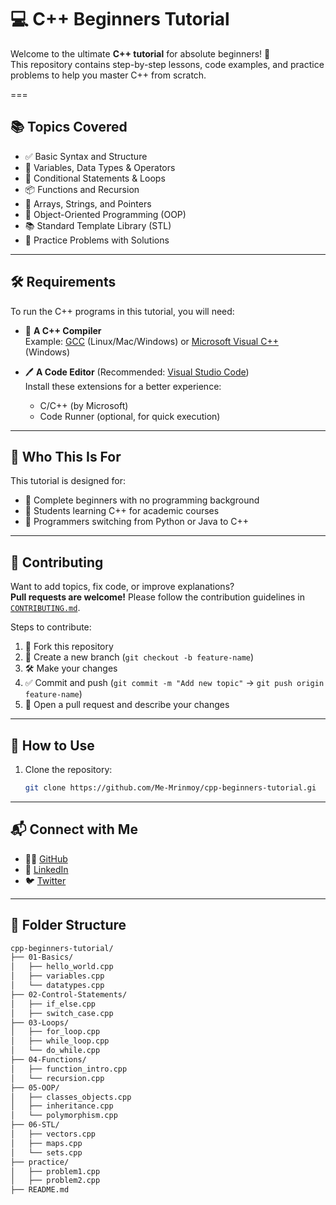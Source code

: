 # 💻 C++ Beginners Tutorial

Welcome to the ultimate **C++ tutorial** for absolute beginners! 🚀  
This repository contains step-by-step lessons, code examples, and practice problems to help you master C++ from scratch.

===

## 📚 Topics Covered

- ✅ Basic Syntax and Structure
- 🔢 Variables, Data Types & Operators
- 🎯 Conditional Statements & Loops
- 📦 Functions and Recursion
- 🧱 Arrays, Strings, and Pointers
- 🧰 Object-Oriented Programming (OOP)
- 📚 Standard Template Library (STL)
- 🧠 Practice Problems with Solutions

---

## 🛠️ Requirements

To run the C++ programs in this tutorial, you will need:

- 🧰 **A C++ Compiler**  
  Example: [GCC](https://gcc.gnu.org/) (Linux/Mac/Windows) or [Microsoft Visual C++](https://visualstudio.microsoft.com/) (Windows)

- 🖊️ **A Code Editor** (Recommended: [Visual Studio Code](https://code.visualstudio.com/))  
  Install these extensions for a better experience:
  - C/C++ (by Microsoft)
  - Code Runner (optional, for quick execution)

---

## 🌟 Who This Is For

This tutorial is designed for:

- 📌 Complete beginners with no programming background
- 📌 Students learning C++ for academic courses
- 📌 Programmers switching from Python or Java to C++

---

## 🤝 Contributing

Want to add topics, fix code, or improve explanations?  
**Pull requests are welcome!** Please follow the contribution guidelines in [`CONTRIBUTING.md`](CONTRIBUTING.md).

Steps to contribute:
1. 🍴 Fork this repository
2. 🌿 Create a new branch (`git checkout -b feature-name`)
3. 🛠️ Make your changes
4. ✅ Commit and push (`git commit -m "Add new topic"` → `git push origin feature-name`)
5. 🔁 Open a pull request and describe your changes

---

## 🚀 How to Use

1. Clone the repository:
   ```bash
   git clone https://github.com/Me-Mrinmoy/cpp-beginners-tutorial.gi

---

## 📬 Connect with Me

- 🧑‍💻 [GitHub](https://github.com/Me-Mrinmoy)
- 💼 [LinkedIn](https://www.linkedin.com/in/mrinmoy-samanta)
- 🐦 [Twitter](https://twitter.com/MrinmoySamanta)

---

## 📁 Folder Structure

```bash
cpp-beginners-tutorial/
├── 01-Basics/
│   ├── hello_world.cpp
│   ├── variables.cpp
│   └── datatypes.cpp
├── 02-Control-Statements/
│   ├── if_else.cpp
│   ├── switch_case.cpp
├── 03-Loops/
│   ├── for_loop.cpp
│   ├── while_loop.cpp
│   └── do_while.cpp
├── 04-Functions/
│   ├── function_intro.cpp
│   └── recursion.cpp
├── 05-OOP/
│   ├── classes_objects.cpp
│   ├── inheritance.cpp
│   └── polymorphism.cpp
├── 06-STL/
│   ├── vectors.cpp
│   ├── maps.cpp
│   └── sets.cpp
├── practice/
│   ├── problem1.cpp
│   ├── problem2.cpp
├── README.md
